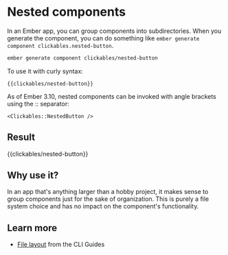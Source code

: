 # Nested components

In an Ember app, you can group components into subdirectories. When you generate the component, you can do something like `ember generate component clickables.nested-button`.

```sh
ember generate component clickables/nested-button
```

To use it with curly syntax:

```
{{clickables/nested-button}}
```

As of Ember 3.10, nested components can be invoked with angle brackets using the :: separator:

```
<Clickables::NestedButton />
```

## Result

{{clickables/nested-button}}

## Why use it?

In an app that's anything larger than a hobby project, it makes sense to group components just for the sake of organization. This is purely a file system choice and has no impact on the component's functionality.

## Learn more

- [File layout](https://cli.emberjs.com/release/advanced-use/project-layouts/) from the CLI Guides
